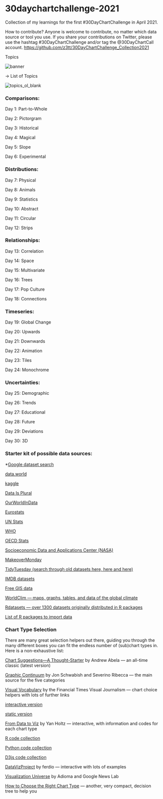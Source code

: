 # 30daychartchallenge-2021
Collection of my learnings for the first #30DayChartChallenge in April 2021.

How to contribute?
Anyone is welcome to contribute, no matter which data source or tool you use.
If you share your contributions on Twitter, please use the hashtag #30DayChartChallenge and/or tag the @30DayChartCall account.
https://github.com/z3tt/30DayChartChallenge_Collection2021

Topics

![banner](https://user-images.githubusercontent.com/62923332/145532114-fe5cba9e-00b9-4b85-a7b4-2ae828a990e3.png)



→ List of Topics

![topics_ol_blank](https://user-images.githubusercontent.com/62923332/145532137-7edd23c8-ab10-412c-a37e-191bbea0ddaf.png)



### Comparisons:

Day 1: Part-to-Whole

Day 2: Pictorgram

Day 3: Historical

Day 4: Magical

Day 5: Slope

Day 6: Experimental

### Distributions:

Day 7: Physical

Day 8: Animals

Day 9: Statistics

Day 10: Abstract

Day 11: Circular

Day 12: Strips

### Relationships:

Day 13: Correlation

Day 14: Space

Day 15: Multivariate

Day 16: Trees

Day 17: Pop Culture

Day 18: Connections

### Timeseries:

Day 19: Global Change

Day 20: Upwards

Day 21: Downwards

Day 22: Animation

Day 23: Tiles

Day 24: Monochrome

### Uncertainties:

Day 25: Demographic

Day 26: Trends

Day 27: Educational

Day 28: Future

Day 29: Deviations

Day 30: 3D

### Starter kit of possible data sources:

*[Google dataset search](https://datasetsearch.research.google.com/)

[data.world](https://data.world/)

[kaggle](https://www.kaggle.com/datasets)

[Data Is Plural](https://docs.google.com/spreadsheets/d/1wZhPLMCHKJvwOkP4juclhjFgqIY8fQFMemwKL2c64vk/edit#gid=0)

[OurWorldInData](https://ourworldindata.org/)

[Eurostats](https://ec.europa.eu/eurostat)

[UN Stats](https://unstats.un.org/home/)

[WHO](https://www.who.int/data/collections)

[OECD Stats](https://stats.oecd.org/)

[Socioeconomic Data and Applications Center (NASA)](https://sedac.ciesin.columbia.edu/)

[MakeoverMonday](https://www.makeovermonday.co.uk/data/)

[TidyTuesday (search through old datasets here, here and here)](https://github.com/rfordatascience/tidytuesday/tree/master/data/2021)

[IMDB datasets](https://www.imdb.com/interfaces/)

[Free GIS data](http://freegisdata.rtwilson.com/)

[WorldClim — maps, graphs, tables, and data of the global climate](https://worldclim.org/)

[Rdatasets — over 1300 datasets originally distributed in R packages](https://vincentarelbundock.github.io/Rdatasets/datasets.html)

[List of R packages to import data](https://www.computerworld.com/article/3109890/these-r-packages-import-sports-weather-stock-data-and-more.html)

### Chart Type Selection

There are many great selection helpers out there, guiding you through the many different boxes you can fit the endless number of (sub)chart types in. Here is a non-exhaustive list:

[Chart Suggestions—A Thought-Starter](http://extremepresentation.com/wp-content/uploads/choosing-a-good-chart-09-1.pdf) by Andrew Abela — an all-time classic (latest version)

[Graphic Continuum](https://policyviz.com/2014/09/09/graphic-continuum/) by Jon Schwabish and Severino Ribecca — the main source for the five categories

[Visual Vocabulary](https://github.com/Financial-Times/chart-doctor/tree/main/visual-vocabulary) by the Financial Times Visual Journalism — chart choice helpers with lots of further links

[interactive version](https://www.ft.com/chart-doctor)

[static version](https://raw.githubusercontent.com/ft-interactive/chart-doctor/master/visual-vocabulary/poster.png)

[From Data to Viz](https://www.data-to-viz.com/) by Yan Holtz — interactive, with information and codes for each chart type

[R code collection](https://www.r-graph-gallery.com/)

[Python code collection](https://www.python-graph-gallery.com/)

[D3js code collection](https://www.d3-graph-gallery.com/)

[DataVizProject](https://datavizproject.com/) by ferdio — interactive with lots of examples

[Visualization Universe](http://visualizationuniverse.com/) by Adioma and Google News Lab

[How to Choose the Right Chart Type](https://activewizards.com/blog/how-to-choose-the-right-chart-type-infographic/) — another, very compact, decision tree to help you
